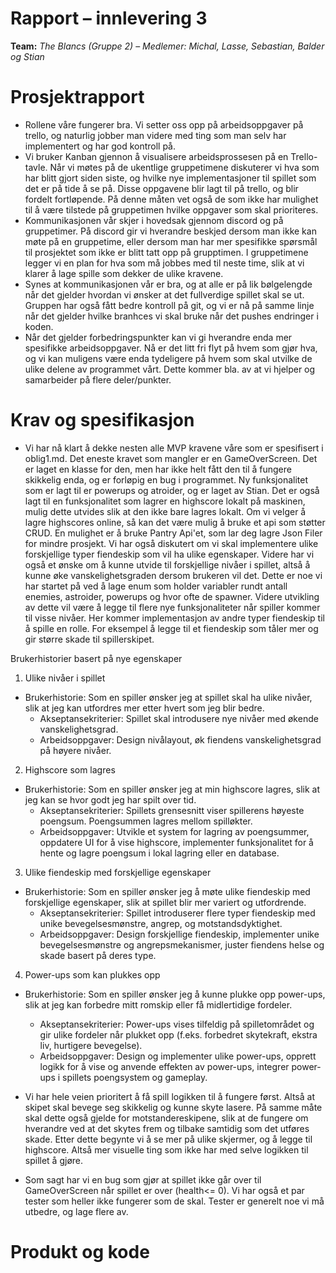 # Rapport – innlevering 3
**Team:** *The Blancs (Gruppe 2)* – *Medlemer: Michal, Lasse, Sebastian, Balder og Stian*


# Prosjektrapport
- Rollene våre fungerer bra. Vi setter oss opp på arbeidsoppgaver på trello, og naturlig jobber man videre med ting som man selv har implementert og har god kontroll på. 
- Vi bruker Kanban gjennon å visualisere arbeidsprossesen på en Trello-tavle. Når vi møtes på de ukentlige gruppetimene diskuterer vi hva som har blitt gjort siden siste, og hvilke nye implementasjoner til spillet som det er på tide å se på. Disse oppgavene blir lagt til på trello, og blir fordelt fortløpende. På denne måten vet også de som ikke har mulighet til å være tilstede på gruppetimen hvilke oppgaver som skal prioriteres. 
- Kommunikasjonen vår skjer i hovedsak gjennom discord og på gruppetimer. På discord gir vi hverandre beskjed dersom man ikke kan møte på en gruppetime, eller dersom man har mer spesifikke spørsmål til prosjektet som ikke er blitt tatt opp på grupptimen. I gruppetimene legger vi en plan for hva som må jobbes med til neste time, slik at vi klarer å lage spille som dekker de ulike kravene. 
- Synes at kommunikasjonen vår er bra, og at alle er på lik bølgelengde når det gjelder hvordan vi ønsker at det fullverdige spillet skal se ut. Gruppen har også fått bedre kontroll på git, og vi er nå på samme linje når det gjelder hvilke branhces vi skal bruke når det pushes endringer i koden. 
- Når det gjelder forbedringspunkter kan vi gi hverandre enda mer spesifikke arbeidsoppgaver. Nå er det litt fri flyt på hvem som gjør hva, og vi kan muligens være enda tydeligere på hvem som skal utvilke de ulike delene av programmet vårt. Dette kommer bla. av at vi hjelper og samarbeider på flere deler/punkter. 

# Krav og spesifikasjon
- Vi har nå klart å dekke nesten alle MVP kravene våre som er spesifisert i oblig1.md. Det eneste kravet som mangler er en GameOverScreen. Det er laget en klasse for den, men har ikke helt fått den til å fungere skikkelig enda, og er forløpig en bug i programmet. Ny funksjonalitet som er lagt til er powerups og atroider, og er laget av Stian. Det er også lagt til en funksjonalitet som lagrer en highscore lokalt på maskinen, mulig dette utvides slik at den ikke bare lagres lokalt. Om vi velger å lagre highscores online, så kan det være mulig å bruke et api som støtter CRUD. En mulighet er å bruke Pantry Api'et, som lar deg lagre Json Filer for mindre prosjekt. Vi har også diskutert om vi skal implementere ulike forskjellige typer fiendeskip som vil ha ulike egenskaper. Videre har vi også et ønske om å kunne utvide til forskjellige nivåer i spillet, altså å kunne øke vanskelighetsgraden dersom brukeren vil det. Dette er noe vi har startet på ved å lage enum som holder variabler rundt antall enemies, astroider, powerups og hvor ofte de spawner. Videre utvikling av dette vil være å legge til flere nye funksjonaliteter når spiller kommer til visse nivåer. Her kommer implementasjon av andre typer fiendeskip til å spille en rolle. For eksempel å legge til et fiendeskip som tåler mer og gir større skade til spillerskipet.

Brukerhistorier basert på nye egenskaper

1. Ulike nivåer i spillet
- Brukerhistorie: Som en spiller ønsker jeg at spillet skal ha ulike nivåer, slik at jeg kan utfordres mer etter hvert som jeg blir bedre.
  - Akseptansekriterier: Spillet skal introdusere nye nivåer med økende vanskelighetsgrad. 
  - Arbeidsoppgaver: Design nivålayout, øk fiendens vanskelighetsgrad på høyere nivåer.

2. Highscore som lagres
- Brukerhistorie: Som en spiller ønsker jeg at min highscore lagres, slik at jeg kan se hvor godt jeg har spilt over tid.
  - Akseptansekriterier: Spillets grensesnitt viser spillerens høyeste poengsum. Poengsummen lagres mellom spilløkter.
  - Arbeidsoppgaver: Utvikle et system for lagring av poengsummer, oppdatere UI for å vise highscore, implementer funksjonalitet for å hente og lagre poengsum i lokal lagring eller en database.

3. Ulike fiendeskip med forskjellige egenskaper
- Brukerhistorie: Som en spiller ønsker jeg å møte ulike fiendeskip med forskjellige egenskaper, slik at spillet blir mer variert og utfordrende.
  - Akseptansekriterier: Spillet introduserer flere typer fiendeskip med unike bevegelsesmønstre, angrep, og motstandsdyktighet.
  - Arbeidsoppgaver: Design forskjellige fiendeskip, implementer unike bevegelsesmønstre og angrepsmekanismer, juster fiendens helse og skade basert på deres type.

4. Power-ups som kan plukkes opp
- Brukerhistorie: Som en spiller ønsker jeg å kunne plukke opp power-ups, slik at jeg kan forbedre mitt romskip eller få midlertidige fordeler.
  - Akseptansekriterier: Power-ups vises tilfeldig på spilletområdet og gir ulike fordeler når plukket opp (f.eks. forbedret skytekraft, ekstra liv, hurtigere bevegelse).
  - Arbeidsoppgaver: Design og implementer ulike power-ups, opprett logikk for å vise og anvende effekten av power-ups, integrer power-ups i spillets poengsystem og gameplay.

- Vi har hele veien prioritert å få spill logikken til å fungere først. Altså at skipet skal bevege seg skikkelig og kunne skyte lasere. På samme måte skal dette også gjelde for motstandereskipene, slik at de fungere om hverandre ved at det skytes frem og tilbake samtidig som det utføres skade. Etter dette begynte vi å se mer på ulike skjermer, og å legge til highscore. Altså mer visuelle ting som ikke har med selve logikken til spillet å gjøre. 
- Som sagt har vi en bug som gjør at spillet ikke går over til GameOverScreen når spillet er over (health<= 0). Vi har også et par tester som heller ikke fungerer som de skal. Tester er generelt noe vi må utbedre, og lage flere av. 

# Produkt og kode 


